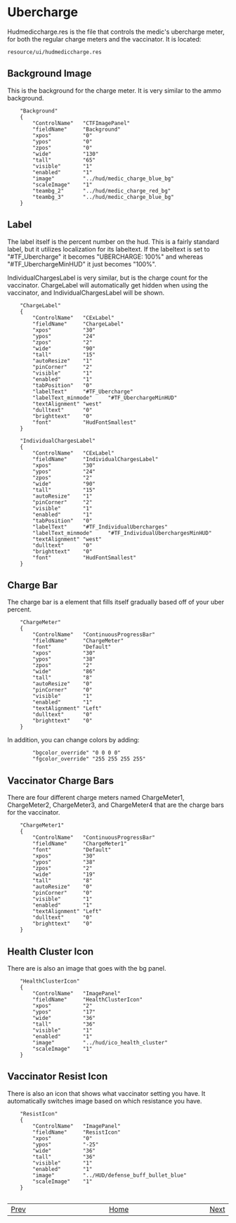 # Ubercharge

Hudmediccharge.res is the file that controls the medic's ubercharge meter, for both the regular charge meters and the vaccinator. It is located:
```
resource/ui/hudmediccharge.res
```

## Background Image

This is the background for the charge meter. It is very similar to the ammo background.

```
	"Background"
	{
		"ControlName"	"CTFImagePanel"
		"fieldName"		"Background"
		"xpos"			"0"
		"ypos"			"0"
		"zpos"			"0"
		"wide"			"130"
		"tall"			"65"
		"visible"		"1"
		"enabled"		"1"
		"image"			"../hud/medic_charge_blue_bg"
		"scaleImage"	"1"	
		"teambg_2"		"../hud/medic_charge_red_bg"
		"teambg_3"		"../hud/medic_charge_blue_bg"				
	}
```

## Label

The label itself is the percent number on the hud. This is a fairly standard label, but it utilizes localization for its labeltext. If the labeltext is set to "#TF_Ubercharge" it becomes "UBERCHARGE: 100%" and whereas "#TF_UberchargeMinHUD" it just becomes "100%".

IndividualChargesLabel is very similar, but is the charge count for the vaccinator. ChargeLabel will automatically get hidden when using the vaccinator, and IndividualChargesLabel will be shown.

```
	"ChargeLabel"
	{
		"ControlName"	"CExLabel"
		"fieldName"		"ChargeLabel"
		"xpos"			"30"
		"ypos"			"24"
		"zpos"			"2"
		"wide"			"90"
		"tall"			"15"
		"autoResize"	"1"
		"pinCorner"		"2"
		"visible"		"1"
		"enabled"		"1"
		"tabPosition"	"0"
		"labelText"		"#TF_Ubercharge"
		"labelText_minmode"		"#TF_UberchargeMinHUD"
		"textAlignment"	"west"
		"dulltext"		"0"
		"brighttext"	"0"
		"font"			"HudFontSmallest"
	}
	
	"IndividualChargesLabel"
	{
		"ControlName"	"CExLabel"
		"fieldName"		"IndividualChargesLabel"
		"xpos"			"30"
		"ypos"			"24"
		"zpos"			"2"
		"wide"			"90"
		"tall"			"15"
		"autoResize"	"1"
		"pinCorner"		"2"
		"visible"		"1"
		"enabled"		"1"
		"tabPosition"	"0"
		"labelText"		"#TF_IndividualUbercharges"
		"labelText_minmode"		"#TF_IndividualUberchargesMinHUD"
		"textAlignment"	"west"
		"dulltext"		"0"
		"brighttext"	"0"
		"font"			"HudFontSmallest"
	}
```

## Charge Bar

The charge bar is a element that fills itself gradually based off of your uber percent.

```
	"ChargeMeter"
	{	
		"ControlName"	"ContinuousProgressBar"
		"fieldName"		"ChargeMeter"
		"font"			"Default"
		"xpos"			"30"
		"ypos"			"38"
		"zpos"			"2"
		"wide"			"86"
		"tall"			"8"				
		"autoResize"	"0"
		"pinCorner"		"0"
		"visible"		"1"
		"enabled"		"1"
		"textAlignment"	"Left"
		"dulltext"		"0"
		"brighttext"	"0"
	}	
```

In addition, you can change colors by adding:
```
		"bgcolor_override" "0 0 0 0"
		"fgcolor_override" "255 255 255 255"
```

## Vaccinator Charge Bars

There are four different charge meters named ChargeMeter1, ChargeMeter2, ChargeMeter3, and ChargeMeter4 that are the charge bars for the vaccinator.

```
	"ChargeMeter1"
	{	
		"ControlName"	"ContinuousProgressBar"
		"fieldName"		"ChargeMeter1"
		"font"			"Default"
		"xpos"			"30"
		"ypos"			"38"
		"zpos"			"2"
		"wide"			"19"
		"tall"			"8"				
		"autoResize"	"0"
		"pinCorner"		"0"
		"visible"		"1"
		"enabled"		"1"
		"textAlignment"	"Left"
		"dulltext"		"0"
		"brighttext"	"0"
	}
```

## Health Cluster Icon

There are is also an image that goes with the bg panel.

```
	"HealthClusterIcon"
	{
		"ControlName"	"ImagePanel"
		"fieldName"		"HealthClusterIcon"
		"xpos"			"2"
		"ypos"			"17"
		"wide"			"36"
		"tall"			"36"
		"visible"		"1"
		"enabled"		"1"
		"image"			"../hud/ico_health_cluster"
		"scaleImage"	"1"	
	}
```

## Vaccinator Resist Icon

There is also an icon that shows what vaccinator setting you have. It automatically switches image based on which resistance you have.

```	
	"ResistIcon"
	{
		"ControlName"	"ImagePanel"
		"fieldName"		"ResistIcon"
		"xpos"			"0"
		"ypos"			"-25"
		"wide"			"36"
		"tall"			"36"
		"visible"		"1"
		"enabled"		"1"
		"image"			"../HUD/defense_buff_bullet_blue"
		"scaleImage"	"1"	
	}
```

##
<table>
<tbody>
<tr>
<td width="49%"><a href="/0-TUTORIAL/8-Health.md">Prev</a></td>
<td width="50%"><a href="/README.md#readme">Home</a></td>
<td width="100%"><a href="/0-TUTORIAL/10-Damage-Numbers.md">Next</a></td>
</tr>
</tbody>
</table>